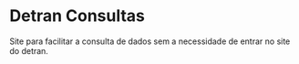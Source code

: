 # Detran Consultas
Site para facilitar a consulta de dados sem a necessidade de entrar no site do detran.
